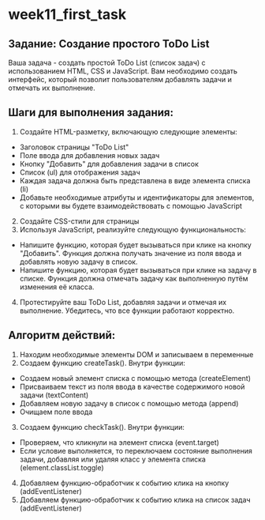 # week11_first_task

## Задание: Создание простого ToDo List

Ваша задача - создать простой ToDo List (список задач) с использованием HTML, CSS и JavaScript. Вам необходимо создать интерфейс, который позволит пользователям добавлять задачи и отмечать их выполнение.

## Шаги для выполнения задания:

1. Создайте HTML-разметку, включающую следующие элементы:
  - Заголовок страницы "ToDo List"
  - Поле ввода для добавления новых задач
  - Кнопку "Добавить" для добавления задачи в список
  - Список (ul) для отображения задач
  - Каждая задача должна быть представлена в виде элемента списка (li)
  - Добавьте необходимые атрибуты и идентификаторы для элементов, с которыми вы будете взаимодействовать с помощью JavaScript
2. Создайте CSS-стили для страницы
3. Используя JavaScript, реализуйте следующую функциональность:
  - Напишите функцию, которая будет вызываться при клике на кнопку "Добавить". Функция должна получать значение из поля ввода и добавлять новую задачу в список.
  - Напишите функцию, которая будет вызываться при клике на задачу в списке. Функция должна отмечать задачу как выполненную путём изменения её класса.
4. Протестируйте ваш ToDo List, добавляя задачи и отмечая их выполнение. Убедитесь, что все функции работают корректно.


## Алгоритм действий:
1. Находим необходимые элементы DOM и записываем в переменные
2. Создаем функцию createTask(). Внутри функции:
- Создаем новый элемент списка с помощью метода (createElement)
- Присваиваем текст из поля ввода в качестве содержимого новой задачи (textContent)
- Добавляем новую задачу в список с помощью метода (append)
- Очищаем поле ввода
3. Создаем функцию checkTask(). Внутри функции:
- Проверяем, что кликнули на элемент списка (event.target)
- Если условие выполняется, то переключаем состояние выполнения задачи, добавляя или удаляя класс у элемента списка (element.classList.toggle)
4. Добавляем функцию-обработчик к событию клика на кнопку (addEventListener)
5. Добавляем функцию-обработчик к событию клика на список задач (addEventListener)

